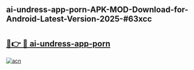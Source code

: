 ## ai-undress-app-porn-APK-MOD-Download-for-Android-Latest-Version-2025-#63xcc

# <h2><a href="https://bedroomkl.my?title=ai-undress-app-porn&ref=20M">🔗👉 🔴 ai-undress-app-porn</a></h2>

[![acn](https://github.com/user-attachments/assets/0f9c940e-d8b0-45ae-aac7-cd30a18b3e1c)](https://bedroomkl.my?title=ai-undress-app-porn&ref=20M)

